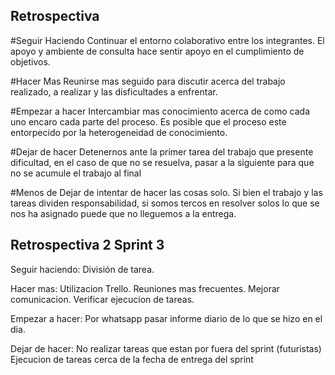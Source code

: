## Retrospectiva

#Seguir Haciendo
Continuar el entorno colaborativo entre los integrantes. El apoyo y ambiente de consulta hace sentir apoyo en el cumplimiento de objetivos.

#Hacer Mas
Reunirse mas seguido para discutir acerca del trabajo realizado, a realizar y las disficultades a enfrentar.

#Empezar a hacer
Intercambiar mas conocimiento acerca de como cada uno encaro cada parte del proceso. Es posible que el proceso este entorpecido por la heterogeneidad de conocimiento. 

#Dejar de hacer
Detenernos ante la primer tarea del trabajo que presente dificultad, en el caso de que no se resuelva, pasar a la siguiente para que no se acumule el trabajo al final

#Menos de
Dejar de intentar de hacer las cosas solo. Si bien el trabajo y las tareas dividen responsabilidad, si somos tercos en resolver solos lo que se nos ha asignado puede que no lleguemos a la entrega. 


## Retrospectiva 2 Sprint 3

Seguir haciendo:
División de tarea.

Hacer mas:
Utilizacion Trello.
Reuniones mas frecuentes.
Mejorar comunicacion.
Verificar ejecucion de tareas.


Empezar a hacer:
Por whatsapp pasar informe diario de lo que se hizo en el dia.


Dejar de hacer:
No realizar tareas que estan por fuera del sprint (futuristas)
Ejecucion de tareas cerca de la fecha de entrega del sprint